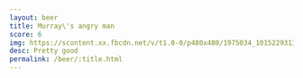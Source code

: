 ```yaml
---
layout: beer
title: Murray\'s angry man
score: 6
img: https://scontent.xx.fbcdn.net/v/t1.0-0/p480x480/1975034_10152293133088745_313669023_n.jpg?oh=e60f79aecac6df940213bc29bfeafc0f&oe=587DA5B4
desc: Pretty good
permalink: /beer/:title.html
---
```

